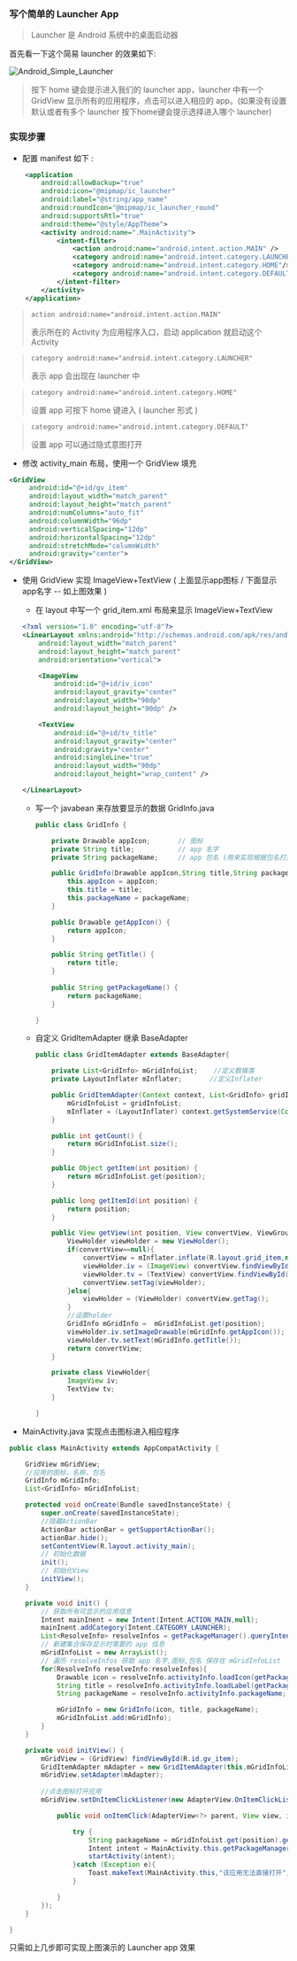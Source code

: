 ### 写个简单的 Launcher App

> Launcher 是 Android 系统中的桌面启动器

首先看一下这个简易 launcher 的效果如下:

![Android_Simple_Launcher](https://dingyx.oss-cn-shenzhen.aliyuncs.com/picgo/Android_Simple_Launcher.gif)

> 按下 home 键会提示进入我们的 launcher app，launcher 中有一个 GridView 显示所有的应用程序，点击可以进入相应的 app。(如果没有设置默认或者有多个 launcher 按下home键会提示选择进入哪个 launcher)



### 实现步骤

* 配置 manifest 如下 :
```xml
    <application
        android:allowBackup="true"
        android:icon="@mipmap/ic_launcher"
        android:label="@string/app_name"
        android:roundIcon="@mipmap/ic_launcher_round"
        android:supportsRtl="true"
        android:theme="@style/AppTheme">
        <activity android:name=".MainActivity">
            <intent-filter>
                <action android:name="android.intent.action.MAIN" />
                <category android:name="android.intent.category.LAUNCHER" />
                <category android:name="android.intent.category.HOME"/>
                <category android:name="android.intent.category.DEFAULT"/>
            </intent-filter>
        </activity>
    </application> 
```
> `action android:name="android.intent.action.MAIN" `
>
> 表示所在的 Activity 为应用程序入口，启动 application 就启动这个 Activity

> `category android:name="android.intent.category.LAUNCHER"` 
>
> 表示 app 会出现在 launcher 中 

> `category android:name="android.intent.category.HOME" `   
>
> 设置 app 可按下 home 键进入 ( launcher 形式 )

> `category android:name="android.intent.category.DEFAULT" `
>
> 设置 app 可以通过隐式意图打开




* 修改 activity_main 布局，使用一个 GridView 填充
```xml
<GridView
     android:id="@+id/gv_item"
     android:layout_width="match_parent"
     android:layout_height="match_parent"
     android:numColumns="auto_fit"
     android:columnWidth="96dp"
     android:verticalSpacing="12dp"
     android:horizontalSpacing="12dp"
     android:stretchMode="columnWidth"
     android:gravity="center">
</GridView>
```

* 使用 GridView 实现 ImageView+TextView  ( 上面显示app图标 / 下面显示app名字 -- 如上图效果 )  

  *  在 layout 中写一个 grid_item.xml 布局来显示 ImageView+TextView 

    ```xml
    <?xml version="1.0" encoding="utf-8"?>
    <LinearLayout xmlns:android="http://schemas.android.com/apk/res/android"
        android:layout_width="match_parent"
        android:layout_height="match_parent"
        android:orientation="vertical">

        <ImageView
            android:id="@+id/iv_icon"
            android:layout_gravity="center"
            android:layout_width="90dp"
            android:layout_height="90dp" />

        <TextView
            android:id="@+id/tv_title"
            android:layout_gravity="center"
            android:gravity="center"
            android:singleLine="true"
            android:layout_width="90dp"
            android:layout_height="wrap_content" />

    </LinearLayout>
    ```

  * 写一个 javabean 来存放要显示的数据 GridInfo.java

    ```java
    public class GridInfo {

        private Drawable appIcon;		// 图标
        private String title;			// app 名字
        private String packageName; 	// app 包名 (用来实现根据包名打开app)

        public GridInfo(Drawable appIcon,String title,String packageName) {
            this.appIcon = appIcon;
            this.title = title;
            this.packageName = packageName;
        }

        public Drawable getAppIcon() {
            return appIcon;
        }

        public String getTitle() {
            return title;
        }
    	
    	public String getPackageName() {
            return packageName;
        }

    }
    ```

  * 自定义 GridItemAdapter 继承 BaseAdapter

    ```java
    public class GridItemAdapter extends BaseAdapter{

        private List<GridInfo> mGridInfoList;    //定义数据类
        private LayoutInflater mInflater;       //定义Inflater

        public GridItemAdapter(Context context, List<GridInfo> gridInfoList){
            mGridInfoList = gridInfoList;
            mInflater = (LayoutInflater) context.getSystemService(Context.LAYOUT_INFLATER_SERVICE);
        }

        public int getCount() {
            return mGridInfoList.size();
        }

        public Object getItem(int position) {
            return mGridInfoList.get(position);
        }

        public long getItemId(int position) {
            return position;
        }

        public View getView(int position, View convertView, ViewGroup parent) {
            ViewHolder viewHolder = new ViewHolder();
            if(convertView==null){
                convertView = mInflater.inflate(R.layout.grid_item,null);
                viewHolder.iv = (ImageView) convertView.findViewById(R.id.iv_icon);
                viewHolder.tv = (TextView) convertView.findViewById(R.id.tv_title);
                convertView.setTag(viewHolder);
            }else{
                viewHolder = (ViewHolder) convertView.getTag();
            }
            //设置holder
            GridInfo mGridInfo =  mGridInfoList.get(position);
            viewHolder.iv.setImageDrawable(mGridInfo.getAppIcon());
            viewHolder.tv.setText(mGridInfo.getTitle());
            return convertView;
        }

        private class ViewHolder{
            ImageView iv;
            TextView tv;
        }

    }
    ```

  

* MainActivity.java 实现点击图标进入相应程序


```java
public class MainActivity extends AppCompatActivity {

    GridView mGridView;
    //应用的图标，名称，包名
    GridInfo mGridInfo;
    List<GridInfo> mGridInfoList;

    protected void onCreate(Bundle savedInstanceState) {
        super.onCreate(savedInstanceState);
		//隐藏ActionBar
        ActionBar actionBar = getSupportActionBar();
        actionBar.hide();
        setContentView(R.layout.activity_main);
		// 初始化数据
        init();
        // 初始化View
        initView();
    }

    private void init() {
		// 获取所有可显示的应用信息
        Intent mainInent = new Intent(Intent.ACTION_MAIN,null);
        mainInent.addCategory(Intent.CATEGORY_LAUNCHER);
        List<ResolveInfo> resolveInfos = getPackageManager().queryIntentActivities(mainInent, 0);
      	// 新建集合保存显示时需要的 app 信息
        mGridInfoList = new ArrayList();
      	// 遍历 resolveInfos 获取 app 名字,图标,包名 保存在 mGridInfoList
        for(ResolveInfo resolveInfo:resolveInfos){
            Drawable icon = resolveInfo.activityInfo.loadIcon(getPackageManager());
            String title = resolveInfo.activityInfo.loadLabel(getPackageManager()).toString();
            String packageName = resolveInfo.activityInfo.packageName;

            mGridInfo = new GridInfo(icon, title, packageName);
            mGridInfoList.add(mGridInfo);
        }
    }

    private void initView() {
        mGridView = (GridView) findViewById(R.id.gv_item);
        GridItemAdapter mAdapter = new GridItemAdapter(this,mGridInfoList);
        mGridView.setAdapter(mAdapter);
		
		//点击图标打开应用
        mGridView.setOnItemClickListener(new AdapterView.OnItemClickListener() {

            public void onItemClick(AdapterView<?> parent, View view, int position, long id) {

                try {
                    String packageName = mGridInfoList.get(position).getPackageName();
                    Intent intent = MainActivity.this.getPackageManager().getLaunchIntentForPackage(packageName);
                    startActivity(intent);
                }catch (Exception e){
                    Toast.makeText(MainActivity.this,"该应用无法直接打开",Toast.LENGTH_SHORT).show();
                }

            }
        });
    }

}
```
只需如上几步即可实现上图演示的 Launcher app 效果

